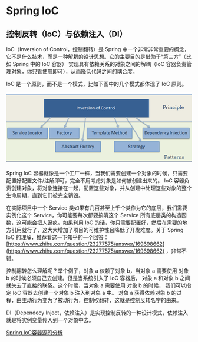 # Spring IoC

## 控制反转（IoC）与依赖注入（DI）

IoC（Inversion of Control，控制翻转）是 Spring 中一个非常非常重要的概念，它不是什么技术，而是一种解耦的设计思想。它的主要目的是借助于“第三方”（比如 Spring 中的 IoC 容器） 实现具有依赖关系的对象之间的解耦（IoC 容器负责管理对象，你只管使用即可），从而降低代码之间的耦合度。

IoC 是一个原则，而不是一个模式，比如下图中的几个模式都体现了 IoC 原则。

![Image(8)](assets/20190724093641789_5971.png)

Spring IoC 容器就像是一个工厂一样，当我们需要创建一个对象的时候，只需要配置好配置文件/注解即可，完全不用考虑对象是如何被创建出来的。 IoC 容器负责创建对象，将对象连接在一起，配置这些对象，并从创建中处理这些对象的整个生命周期，直到它们被完全销毁。

在实际项目中一个 Service 类如果有几百甚至上千个类作为它的底层，我们需要实例化这个 Service，你可能要每次都要搞清这个 Service 所有底层类的构造函数，这可能会把人逼疯。如果利用 IoC 的话，你只需要配置好，然后在需要的地方引用就行了，这大大增加了项目的可维护性且降低了开发难度。关于 Spring IoC 的理解，推荐看这一下知乎的一个回答：[https://www.zhihu.com/question/23277575/answer/169698662](https://www.zhihu.com/question/23277575/answer/169698662) ，非常不错。

控制翻转怎么理解呢？举个例子，对象 a 依赖了对象 b，当对象 a 需要使用 对象 b 的时候必须自己去创建。但是当系统引入了 IoC 容器后， 对象 a 和对象 b 之间就失去了直接的联系。这个时候，当对象 a 需要使用 对象 b 的时候， 我们可以指定 IoC 容器去创建一个对象 b 注入到对象 a 中。 对象 a 获得依赖对象 b 的过程，由主动行为变为了被动行为，控制权翻转，这就是控制反转名字的由来。

DI（Dependecy Inject，依赖注入）是实现控制反转的一种设计模式，依赖注入就是将实例变量传入到一个对象中去。

[Spring IoC容器源码分析](https://www.javadoop.com/post/spring-IoC)